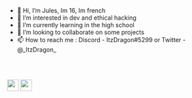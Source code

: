 - 👋 Hi, I’m Jules, Im 16, Im  french
- 👀 I’m interested in dev and ethical hacking
- 🌱 I’m currently learning in the high school
- 💞️ I’m looking to collaborate on some projects
- 📫 How to reach me : Discord - ItzDragon#5299 or Twitter - @\_ItzDragon_

<br>
<br>

<a href='https://ko-fi.com/itzdragon'><img src='https://ko-fi.com/img/githubbutton_sm.svg' height="27px"/></a> <a href='https://twitter.com/_ItzDragon_'><img src='https://svgshare.com/i/sv2.svg' height="27px"/></a>
<!---
DragonJules/DragonJules is a ✨ special ✨ repository because its `README.md` (this file) appears on your GitHub profile.
You can click the Preview link to take a look at your changes.
--->
